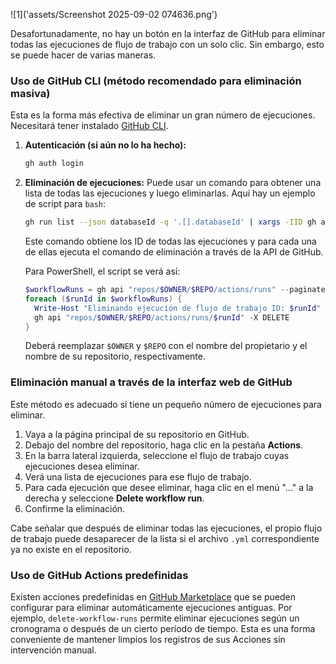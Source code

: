![1]('assets/Screenshot 2025-09-02 074636.png')

Desafortunadamente, no hay un botón en la interfaz de GitHub para eliminar todas las ejecuciones de flujo de trabajo con un solo clic. Sin embargo, esto se puede hacer de varias maneras.

### Uso de GitHub CLI (método recomendado para eliminación masiva)

Esta es la forma más efectiva de eliminar un gran número de ejecuciones.
Necesitará tener instalado [GitHub CLI](https://cli.github.com/).

1.  **Autenticación (si aún no lo ha hecho):**
    ```bash
    gh auth login
    ```

2.  **Eliminación de ejecuciones:**
    Puede usar un comando para obtener una lista de todas las ejecuciones y luego eliminarlas. Aquí hay un ejemplo de script para `bash`:

    ```bash
    gh run list --json databaseId -q '.[].databaseId' | xargs -IID gh api "repos/$(gh repo view --json nameWithOwner -q .nameWithOwner)/actions/runs/ID" -X DELETE
    ```

    Este comando obtiene los ID de todas las ejecuciones y para cada una de ellas ejecuta el comando de eliminación a través de la API de GitHub.

    Para PowerShell, el script se verá así:
    ```powershell
    $workflowRuns = gh api "repos/$OWNER/$REPO/actions/runs" --paginate --jq '.workflow_runs[].id'
    foreach ($runId in $workflowRuns) {
      Write-Host "Eliminando ejecución de flujo de trabajo ID: $runId"
      gh api "repos/$OWNER/$REPO/actions/runs/$runId" -X DELETE
    }
    ```
    Deberá reemplazar `$OWNER` y `$REPO` con el nombre del propietario y el nombre de su repositorio, respectivamente.

### Eliminación manual a través de la interfaz web de GitHub

Este método es adecuado si tiene un pequeño número de ejecuciones para eliminar.

1.  Vaya a la página principal de su repositorio en GitHub.
2.  Debajo del nombre del repositorio, haga clic en la pestaña **Actions**.
3.  En la barra lateral izquierda, seleccione el flujo de trabajo cuyas ejecuciones desea eliminar.
4.  Verá una lista de ejecuciones para ese flujo de trabajo.
5.  Para cada ejecución que desee eliminar, haga clic en el menú "..." a la derecha y seleccione **Delete workflow run**.
6.  Confirme la eliminación.

Cabe señalar que después de eliminar todas las ejecuciones, el propio flujo de trabajo puede desaparecer de la lista si el archivo `.yml` correspondiente ya no existe en el repositorio.

### Uso de GitHub Actions predefinidas

Existen acciones predefinidas en [GitHub Marketplace](https://github.com/marketplace?type=actions) que se pueden configurar para eliminar automáticamente ejecuciones antiguas. Por ejemplo, `delete-workflow-runs` permite eliminar ejecuciones según un cronograma o después de un cierto período de tiempo. Esta es una forma conveniente de mantener limpios los registros de sus Acciones sin intervención manual.

